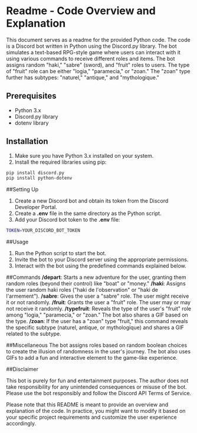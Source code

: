 # Readme - Code Overview and Explanation

This document serves as a readme for the provided Python code. The code is a Discord bot written in Python using the Discord.py library. The bot simulates a text-based RPG-style game where users can interact with it using various commands to receive different roles and items. The bot assigns random "haki," "sabre" (sword), and "fruit" roles to users. The type of "fruit" role can be either "logia," "paramecia," or "zoan." The "zoan" type further has subtypes: "naturel," "antique," and "mythologique."

## Prerequisites

- Python 3.x
- Discord.py library
- dotenv library

## Installation

1. Make sure you have Python 3.x installed on your system.
2. Install the required libraries using pip:

```bash
pip install discord.py
pip install python-dotenv
```
##Setting Up
1. Create a new Discord bot and obtain its token from the Discord Developer Portal.
2. Create a **.env** file in the same directory as the Python script.
3. Add your Discord bot token to the **.env** file:
```bash
TOKEN=YOUR_DISCORD_BOT_TOKEN
```

##Usage
1. Run the Python script to start the bot.
2. Invite the bot to your Discord server using the appropriate permissions.
3. Interact with the bot using the predefined commands explained below.

##Commands
**/depart**: Starts a new adventure for the user, granting them random roles (beyond their control) like "boat" or "money."
**/haki**: Assigns the user random haki roles ("haki de l'observation" or "haki de l'armement").
**/sabre**: Gives the user a "sabre" role. The user might receive it or not randomly.
**/fruit**: Grants the user a "fruit" role. The user may or may not receive it randomly.
**/typefruit**: Reveals the type of the user's "fruit" role among "logia," "paramecia," or "zoan." The bot also shares a GIF based on the type.
**/zoan**: If the user has a "zoan" type "fruit," this command reveals the specific subtype (naturel, antique, or mythologique) and shares a GIF related to the subtype.

##Miscellaneous
The bot assigns roles based on random boolean choices to create the illusion of randomness in the user's journey.
The bot also uses GIFs to add a fun and interactive element to the game-like experience.

##Disclaimer

This bot is purely for fun and entertainment purposes. The author does not take responsibility for any unintended consequences or misuse of the bot. Please use the bot responsibly and follow the Discord API Terms of Service.


Please note that this README is meant to provide an overview and explanation of the code. In practice, you might want to modify it based on your specific project requirements and customize the user experience accordingly.
